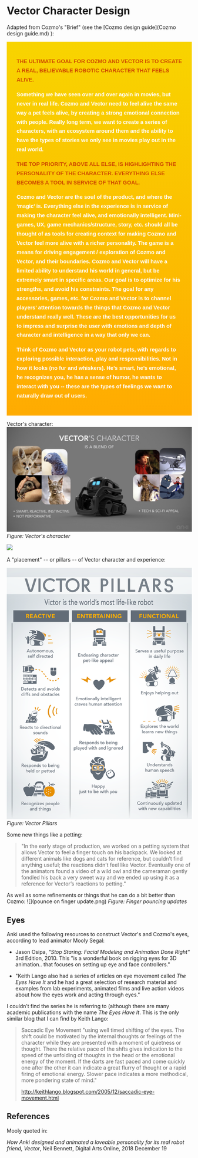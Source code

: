 # Vector Character Design

Adapted from Cozmo's "Brief" (see the [Cozmo design guide](Cozmo design guide.md) ):

<div width="100%" height="900em" style="font-family:Avenir,Arial;font-size:11pt;font-weight: 600;background-image: linear-gradient(#F8D400, #FFAB01);color:white">
<div style="max-width:6200pt;line-height: 1.7em; padding:20pt;">
<p style="color:#CF4C00;text-transform:uppercase">The ultimate goal for Cozmo
and Vector is to create a real, believable robotic character that feels alive.
</p>
<p>Something we have seen over and over again in movies, but  never in real
life. Cozmo and Vector need to feel alive the same way a pet feels alive, by
creating a strong emotional connection with people. Really long term, we want
to create a series of characters, with an ecosystem around them and the ability
to have the types of stories we only see in movies play out in the real world.
</p>
<p style="color:#CF4C00;text-transform:uppercase">The top priority, above
all else, is highlighting the personality of the character.  Everything else
becomes a tool in service of that goal.
</p>
<p>Cozmo and Vector are the soul of the product, and where the ‘magic’ is.
Everything else in the experience is in service of making the character feel
alive, and emotionally intelligent.  Mini-games, UX, game mechanics/structure,
story, etc. should all be thought of as tools for creating context for making
Cozmo and Vector feel more alive with a richer personality. The game is a means
for driving engagement / exploration of Cozmo and Vector, and their boundaries.
Cozmo and Vector will have a limited ability to understand his world in general,
but be extremely smart in specific areas. Our goal is to optimize for his
strengths, and avoid his constraints. The goal for any accessories, games, etc.
for Cozmo and Vector is to channel players’ attention towards the things that
Cozmo and Vector understand really well. These are the best opportunities for
us to impress and surprise the user with emotions and depth of character and
intelligence in a way that only we can.
</p>
<p>Think of Cozmo and Vector as your robot pets, with regards to exploring
possible interaction, play and responsibilities.  Not in how it looks (no fur
and whiskers). He’s smart, he’s emotional, he recognizes you, he has a sense of
humor, he wants to interact with you -- these are the types of feelings we want
to naturally draw out of users.
</p><p></p>
</div></div>

Vector's character:
![](1_du8JFpGzRGMXTjhFgiHNoQ.jpeg)
*Figure: Vector's character*

![](1d29ca68646d0ff15099d91dffcd6bb0_original.jpg)

A "placement" -- or pillars -- of Vector character and experience:

![](2018_Pillars.png)
*Figure: Vector Pillars*

Some new things like a petting:

> "In the early stage of production, we worked on a petting system that allows
> Vector to feel a finger touch on his backpack. We looked at different animals
> like dogs and cats for reference, but couldn’t find anything useful; the
> reactions didn’t feel like Vector. Eventually one of the animators found a
> video of a wild owl and the cameraman gently fondled his back a very sweet
> way and we ended up using it as a reference for Vector’s reactions to petting."

As well as some refinements or things that he can do a bit better than Cozmo:
![](pounce on finger update.png)
*Figure: Finger pouncing updates*

##  Eyes
Anki used the following resources to construct Vector's and Cozmo's eyes,
according to lead animator Mooly Segal:

* Jason Osipa, _"Stop Staring: Facial Modeling and Animation Done Right"_
  3rd Edition, 2010.   This "is a wonderful book on rigging eyes for 3D
  animation.. that focuses on setting up eye and face controllers."

* "Keith Lango also had a series of articles on eye movement called
  _The Eyes Have It_ and he had a great selection of research material and
  examples from lab experiments, animated films and live action videos about
  how the eyes work and acting through eyes."

I couldn’t find the series he is referring to (although there are many academic
publications with the name _The Eyes Have It_.  This is the only similar blog
that I can find by Keith Lango:

> Saccadic Eye Movement "using well timed shifting of the eyes.  The shift
> could be motivated by the internal thoughts or feelings of the character
> while they are presented with a moment of quietness or thought.  There the
> relative pace of the shfts gives indication to the speed of the unfolding of
> thoughts in the head or the emotional energy of the moment.  If the darts are
> fast paced and come quickly one after the other it can indicate a great
> flurry of thought or a rapid firing of emotional energy.  Slower pace
> indicates a more methodical, more pondering state of mind."
>
> http://keithlango.blogspot.com/2005/12/saccadic-eye-movement.html

## References

Mooly quoted in:

_How Anki designed and animated a loveable personality for its real robot friend, Vector_,
Neil Bennett, Digital Arts Online, 2018 December 19
